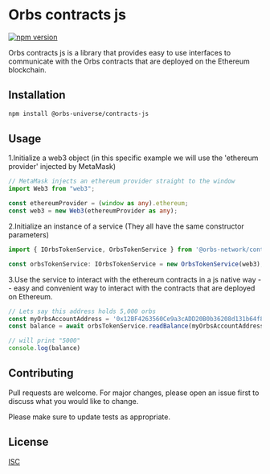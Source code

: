 # Orbs contracts js
[![npm version](https://badge.fury.io/js/%40orbs-network%2Fcontracts-js.svg)](https://badge.fury.io/js/%40orbs-network%2Fcontracts-js)

Orbs contracts js is a library that provides easy to use interfaces to communicate with the Orbs contracts that are deployed on the Ethereum blockchain.

## Installation

```bash
npm install @orbs-universe/contracts-js
```

## Usage

1.Initialize a web3 object (in this specific example we will use the 'ethereum provider' injected by MetaMask)
```ts
// MetaMask injects an ethereum provider straight to the window
import Web3 from "web3";

const ethereumProvider = (window as any).ethereum;
const web3 = new Web3(ethereumProvider as any);
```

2.Initialize an instance of a service (They all have the same constructor parameters)
```ts
import { IOrbsTokenService, OrbsTokenService } from '@orbs-network/contracts-js';

const orbsTokenService: IOrbsTokenService = new OrbsTokenService(web3);
```

3.Use the service to interact with the ethereum contracts in a js native way -- easy and convenient way to interact with the contracts that are deployed on Ethereum.
```ts
// Lets say this address holds 5,000 orbs
const myOrbsAccountAddress = '0x12BF4263560Ce9a3cADD20B0b36208d131b64f87';
const balance = await orbsTokenService.readBalance(myOrbsAccountAddress);

// will print "5000"
console.log(balance)
```
 

## Contributing
Pull requests are welcome. For major changes, please open an issue first to discuss what you would like to change.

Please make sure to update tests as appropriate.

## License
[ISC](https://choosealicense.com/licenses/isc/)